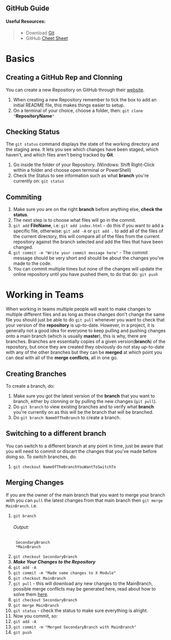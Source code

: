 ## GitHub Guide
#### Useful Resources:
> - Download [Git](https://git-scm.com/downloads)
> - GitHub [Cheet Sheet](https://github.github.com/training-kit/downloads/github-git-cheat-sheet.pdf)

# Basics
## Creating a GitHub Rep and Clonning
You can create a new Repository on GitHub through their [website](https://github.com/).
1. When creating a new Repository remember to tick the box to add an initial README file, this makes things easier to setup.
2. On a terminal of your choice, choose a folder, then: `git clone "`**RepositoryName**`"`
## Checking Status
The `git status` command displays the state of the working directory and the staging area. It lets you see which changes have been staged, which haven't, and which files aren't being tracked by **Git**.
1. Go inside the folder of your Repository. (Windows: Shift Right-Click within a folder and choose open terminal or PowerShell)
2. Check the Status to see information such as what **branch** you're currently on: `git status` 
## Commiting
1. Make sure you are on the right **branch** before anything else, **check the status**.
2. The next step is to choose what files will go in the commit.
3. `git add` **FileName**, i.e: `git add index.html` - do this if you want to add a specific file, otherwise:
`git add -A` or `git add .` to add all of the files of the current directory, this will compare all of the files from the current repository against the branch selected and add the files that have been changed.
4. `git commit -m "Write your commit message here"` - The commit message should be very short and should be about the changes you've made to the code.
5. You can commit multiple times but none of the changes will update the online repository until you have pushed them, to do that do: `git push`
# Working in Teams
When working in teams multiple people will want to make changes to multiple different files and as long as these changes don't change the same file you should just be able to do `git pull` whenever you want to check that your version of the **repository** is up-to-date.
However, in a project, it is generally not a good idea for everyone to keep pulling and pushing changes onto a main branch (which is usually **master**), this is why, there are branches.
Branches are essentially copies of a given version(**branch**) of the repository, but once they are created they obviously do not stay up-to-date with any of the other branches but they can be **merged** at which point you can deal with all of the **merge conflicts**, all in one go.
## Creating Branches
To create a branch, do:
1. Make sure you got the latest version of the **branch** that you want to branch, either by clonning or by pulling the new changes (`git pull`).
2. Do `git branch` to view existing branches and to verify what **branch** you're currently on as this will be the branch that will be branched.
3. Do `git branch NameOfTheBranch` to create a branch.
## Switching to a different branch
You can switch to a different branch at any point in time, just be aware that you will need to commit or discart the changes that you've made before doing so.
To switch branches, do:
1. `git checkout NameOfTheBranchYouWantToSwitchTo`
## Merging Changes
If you are the owner of the main branch that you want to merge your branch with you can `pull` the latest changes from that main branch then `git merge MainBranch`.
i.e.
1. `git branch`
	###### Output:
		SecondaryBranch
		*MainBranch
2. `git checkout SecondaryBranch`
3.  ***Make Your Changes to the Repository***
4. `git add -A`
5. `git commit -m "Made some changes to X Module"`
6.  `git checkout MainBranch`
7. `git pull` - this will download any new changes to the MainBranch, possible merge conflicts may be generated here, read about how to solve them [here](https://help.github.com/en/github/collaborating-with-issues-and-pull-requests/addressing-merge-conflicts).
8. `git checkout SecondaryBranch`
9. `git merge MainBranch`
10. `git status` - check the status to make sure everything is alright.
11. Now you commit, so:
12. `git add -A`
13. `git commit -m "Merged SecondaryBranch with MainBranch"`
14. `git push`